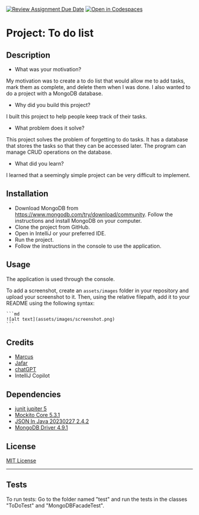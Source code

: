 [![Review Assignment Due Date](https://classroom.github.com/assets/deadline-readme-button-24ddc0f5d75046c5622901739e7c5dd533143b0c8e959d652212380cedb1ea36.svg)](https://classroom.github.com/a/MYVtI0hB)
[![Open in Codespaces](https://classroom.github.com/assets/launch-codespace-7f7980b617ed060a017424585567c406b6ee15c891e84e1186181d67ecf80aa0.svg)](https://classroom.github.com/open-in-codespaces?assignment_repo_id=11363379)
# Project: To do list

## Description

- What was your motivation?

My motivation was to create a to do list that would allow me to add tasks, mark them as complete, and delete them when I was done.
I also wanted to do a project with a MongoDB database.

- Why did you build this project?

I built this project to help people keep track of their tasks.

- What problem does it solve?

This project solves the problem of forgetting to do tasks. It has a database that stores the tasks so that they can be accessed later.
The program can manage CRUD operations on the database.

- What did you learn?

I learned that a seemingly simple project can be very difficult to implement.

## Installation

- Download MongoDB from https://www.mongodb.com/try/download/community. 
Follow the instructions and install MongoDB on your computer.
- Clone the project from GitHub.
- Open in IntelliJ or your preferred IDE.
- Run the project.
- Follow the instructions in the console to use the application.

## Usage

The application is used through the console.


To add a screenshot, create an `assets/images` folder in your repository and upload your screenshot to it. Then, using the relative filepath, add it to your README using the following syntax:

    ```md
    ![alt text](assets/images/screenshot.png)
    ```

## Credits

* [Marcus](https://github.com/marcusjobb)
* [Jafar](https://github.com/Jafar-Hussein)
* [chatGPT](https://chat.openai.com/)
* IntelliJ Copilot

## Dependencies
* [junit jupiter 5](https://mvnrepository.com/artifact/org.junit.jupiter/junit-jupiter/5.7.0)
* [Mockito Core 5.3.1](https://mvnrepository.com/artifact/org.mockito/mockito-core/5.3.1)
* [JSON In Java 20230227 2.4.2](https://mvnrepository.com/artifact/org.json/json/20230227)
* [MongoDB Driver 4.9.1](https://mvnrepository.com/artifact/org.mongodb/mongodb-driver-sync/)

## License
 [MIT License](https://choosealicense.com/licenses/mit/)

---
## Tests

To run tests:
Go to the folder named "test" and run the tests in the classes "ToDoTest" and "MongoDBFacadeTest".


